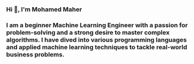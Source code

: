 ### Hi 👋, I'm Mohamed Maher
### I am a beginner Machine Learning Engineer with a passion for problem-solving and a strong desire to master complex algorithms. I have dived into various programming languages and applied machine learning techniques to tackle real-world business problems.
<!--
**Mohamed-Maher-5/Mohamed-Maher-5** is a ✨ _special_ ✨ repository because its `README.md` (this file) appears on your GitHub profile.

Here are some ideas to get you started:

- 🔭 I’m currently working on ...
- 🌱 I’m currently learning ...
- 👯 I’m looking to collaborate on ...
- 🤔 I’m looking for help with ...
- 💬 Ask me about ...
- 📫 How to reach me: ...
- 😄 Pronouns: ...
- ⚡ Fun fact: ...
-->
